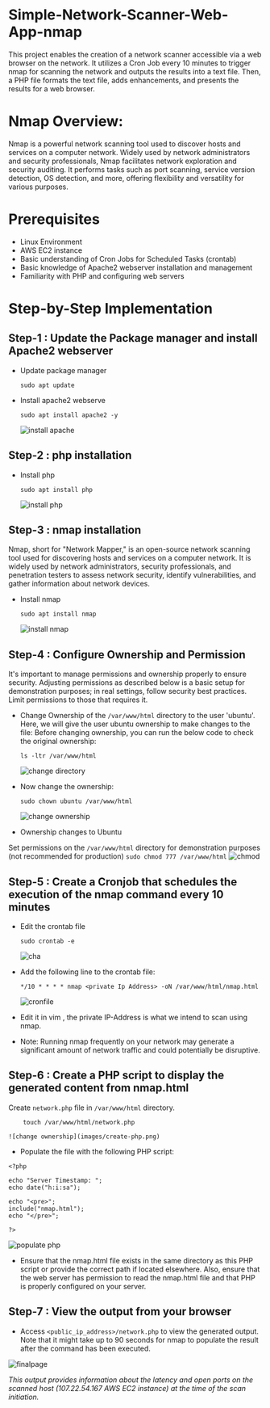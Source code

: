 # Simple-Network-Scanner-Web-App-nmap

This project enables the creation of a network scanner accessible via a web browser on the network. It utilizes a Cron Job every 10 minutes to trigger nmap for scanning the network and outputs the results into a text file. Then, a PHP file formats the text file, adds enhancements, and presents the results for a web browser.


# Nmap Overview:
Nmap is a powerful network scanning tool used to discover hosts and services on a computer network. Widely used by network administrators and security professionals, Nmap facilitates network exploration and security auditing. It performs tasks such as port scanning, service version detection, OS detection, and more, offering flexibility and versatility for various purposes.

# Prerequisites
- Linux Environment
- AWS EC2 instance
- Basic understanding of Cron Jobs for Scheduled Tasks (crontab)
- Basic knowledge of Apache2 webserver installation and management
- Familiarity with PHP and configuring web servers

# Step-by-Step Implementation

## Step-1 : Update the Package manager and install Apache2 webserver
- Update package manager

    ```
    sudo apt update
    ```

- Install apache2 webserve

     ```
    sudo apt install apache2 -y
     ```
     ![install apache](images/install-apache.png)
## Step-2 : php installation
- Install php

    ```
    sudo apt install php
    ```
     ![install php](images/install-php.png)

## Step-3 : nmap installation
Nmap, short for "Network Mapper," is an open-source network scanning tool used for discovering hosts and services on a computer network. It is widely used by network administrators, security professionals, and penetration testers to assess network security, identify vulnerabilities, and gather information about network devices.

- Install nmap

    ```
    sudo apt install nmap
    ```
     ![install nmap](images/install-nmap.png)
## Step-4 : Configure Ownership and Permission
It's important to manage permissions and ownership properly to ensure security. Adjusting permissions as described below is a basic setup for demonstration purposes; in real settings, follow security best practices. Limit permissions to those that requires it.

- Change Ownership of the   `/var/www/html` directory to the user 'ubuntu'. Here, we will give the user ubuntu ownership to make changes to the file:
Before changing ownership, you can run the below code to check the original ownership:

    ```
    ls -ltr /var/www/html
    ```
     ![change directory](images/checking-dir.png)

- Now change the ownership:

    ```
    sudo chown ubuntu /var/www/html
    ```
    ![change ownership](images/change-ownership.png)
- Ownership changes to Ubuntu

Set permissions on the `/var/www/html` directory for demonstration purposes (not recommended for production)
    ```
    sudo chmod 777 /var/www/html
    ```
    ![chmod](images/chmod.png)
## Step-5 : Create a Cronjob that schedules the execution of the nmap command every 10 minutes
- Edit the crontab file

    ```
    sudo crontab -e
    ```
    ![cha](images/change-ownership.png)
- Add the following line to the crontab file:

    ```
    */10 * * * * nmap <private Ip Address> -oN /var/www/html/nmap.html
    ```
    ![cronfile](images/cron-file.png)
- Edit it in vim , the private IP-Address is what we intend to scan using nmap.



- Note: Running nmap frequently on your network may generate a significant amount of network traffic and could potentially be disruptive.

## Step-6 : Create a PHP script to display the generated content from nmap.html

Create ```network.php``` file in   ```/var/www/html``` directory.

    
    
        touch /var/www/html/network.php
        
    ![change ownership](images/create-php.png)
    

- Populate the file with the following PHP script:
```
<?php

echo "Server Timestamp: ";
echo date("h:i:sa");

echo "<pre>";
include("nmap.html");
echo "</pre>";

?>
```
  ![populate php](images/populate-php.png)

- Ensure that the nmap.html file exists in the same directory as this PHP script or provide the correct path if located elsewhere. Also, ensure that the web server has permission to read the nmap.html file and that PHP is properly configured on your server.

## Step-7 : View the output from your browser
- Access ```<public_ip_address>/network.php``` to view the generated output.
Note that it might take up to 90 seconds for nmap to populate the result after the command has been executed.

![finalpage](images/finalpage.png)
    


_This output provides information about the latency and open ports on the scanned host (107.22.54.167 AWS EC2 instance) at the time of the scan initiation._